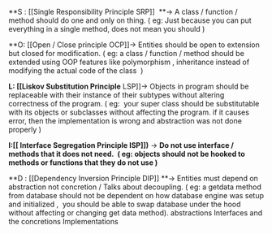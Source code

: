 
**S : [[Single Responsibility Principle SRP]]  **-> A class / function / method should do one and only on thing. ( eg: Just because you can put everything in a single method, does not mean you should )  

**O: [[Open / Close principle OCP]]-> Entities should be open to extension but closed for modification. ( eg: a class / function / method should be extended using OOP features like polymorphism , inheritance instead of modifying the actual code of the class  )  

**L: [[Liskov Substitution Principle** LSP]]-> Objects in program should be replaceable with their instance of their subtypes without altering correctness of the program. ( eg:  your super class should be substitutable with its objects or subclasses without affecting the program. if it causes error, then the implementation is wrong and abstraction was not done properly )  

**I:[[ Interface Segregation Principle ISP]])** -> **Do not use interface / methods that it does not need.  ( eg: objects should not be hooked to methods or functions that they do not use )**  

**D : [[Dependency Inversion Principle DIP]] **-> Entities must depend on abstraction not concretion / Talks about decoupling. ( eg: a getdata method from database should not be dependent on how database engine was setup and initialized ,  you should be able to swap database under the hood without affecting or changing get data method). abstractions Interfaces and the concretions Implementations